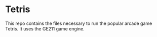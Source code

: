 # Tetris
This repo contains the files necessary to run the popular arcade game Tetris. It uses the GE211 game engine.
